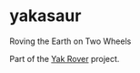 # yakasaur
Roving the Earth on Two Wheels

Part of the [Yak Rover](https://github.com/The-Yak-Collective/yakrover) project.
